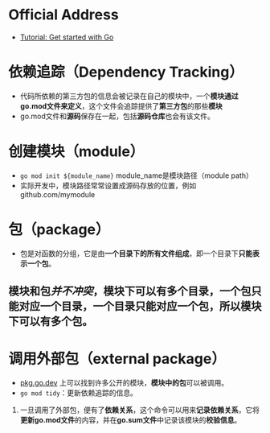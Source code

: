 # Official Address
+ [Tutorial: Get started with Go](https://golang.google.cn/doc/tutorial/getting-started)

# 依赖追踪（Dependency Tracking）
+ 代码所依赖的第三方包的信息会被记录在自己的模块中，一个**模块通过go.mod文件来定义**，这个文件会追踪提供了**第三方包**的那些**模块**
+ go.mod文件和**源码**保存在一起，包括**源码仓库**也会有该文件。

# 创建模块（module）
+ `go mod init ${module_name}` module_name是模块路径（module path）
+ 实际开发中，模块路径常常设置成源码存放的位置，例如 github.com/mymodule

# 包（package）
+ 包是对函数的分组，它是由**一个目录下的所有文件组成**，即一个目录下**只能表示一个包**。

## 模块和包*并不冲突*，模块下可以有多个目录，一个包只能对应一个目录，一个目录只能对应一个包，所以模块下可以有多个包。

# 调用外部包（external package）
+ [pkg.go.dev](pkg.go.dev) 上可以找到许多公开的模块，**模块中的包**可以被调用。
+ `go mod tidy`：更新依赖追踪的信息。
1. 一旦调用了外部包，便有了**依赖关系**，这个命令可以用来**记录依赖关系**，它将**更新go.mod文件**的内容，并在**go.sum文件**中记录该模块的**校验信息**。
